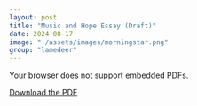 ```yaml
---
layout: post
title: "Music and Hope Essay (Draft)"
date: 2024-08-17
image: "./assets/images/morningstar.png"
group: "lamedeer"
---
```


<object data="{{ site.baseurl }}/assets/PDFs/Music and Hope_20200927a.pdf" type="application/pdf" width="100%" height="600px">
<p>Your browser does not support embedded PDFs.</p>
<a href="{{ site.baseurl }}/assets/PDFs/Music and Hope_20200927a.pdf">Download the PDF</a>
</object>
